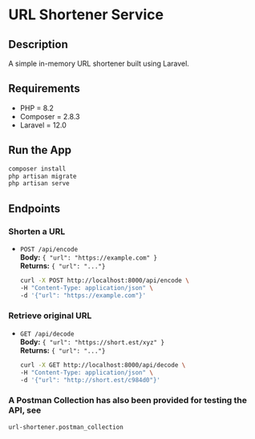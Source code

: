 # URL Shortener Service

## Description

A simple in-memory URL shortener built using Laravel.

## Requirements

- PHP = 8.2
- Composer = 2.8.3
- Laravel = 12.0

## Run the App

```bash
composer install
php artisan migrate
php artisan serve
```

## Endpoints

### Shorten a URL
- `POST /api/encode`  
  **Body:** `{ "url": "https://example.com" }`  
  **Returns:** `{ "url": "..."}`

  ```bash
  curl -X POST http://localhost:8000/api/encode \
  -H "Content-Type: application/json" \
  -d '{"url": "https://example.com"}'
  ```

### Retrieve original URL
- `GET /api/decode`  
  **Body:** `{ "url": "https://short.est/xyz" }`  
  **Returns:** `{ "url": "..."}`

  ```bash
  curl -X GET http://localhost:8000/api/decode \
  -H "Content-Type: application/json" \
  -d '{"url": "http://short.est/c984d0"}'
  ```

### A Postman Collection has also been provided for testing the API, see
  `url-shortener.postman_collection`

